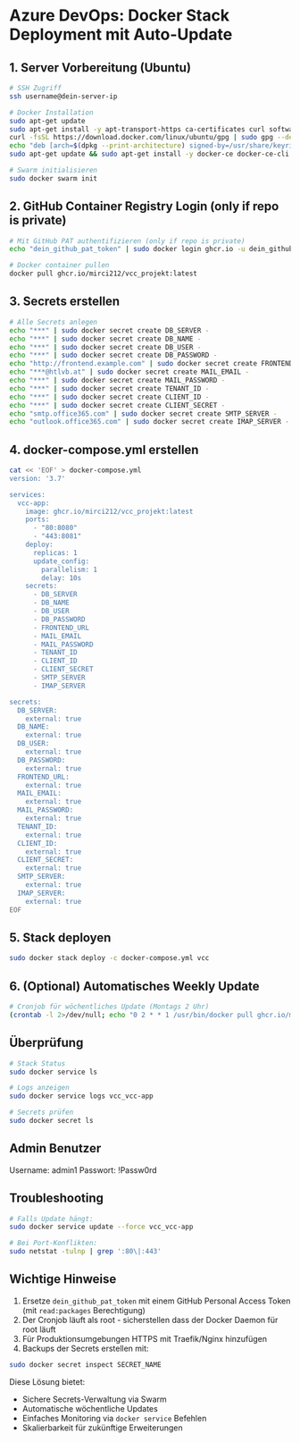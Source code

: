 # **Azure DevOps: Docker Stack Deployment mit Auto-Update**

## **1. Server Vorbereitung (Ubuntu)**
```bash
# SSH Zugriff
ssh username@dein-server-ip

# Docker Installation
sudo apt-get update
sudo apt-get install -y apt-transport-https ca-certificates curl software-properties-common
curl -fsSL https://download.docker.com/linux/ubuntu/gpg | sudo gpg --dearmor -o /usr/share/keyrings/docker-archive-keyring.gpg
echo "deb [arch=$(dpkg --print-architecture) signed-by=/usr/share/keyrings/docker-archive-keyring.gpg] https://download.docker.com/linux/ubuntu $(lsb_release -cs) stable" | sudo tee /etc/apt/sources.list.d/docker.list > /dev/null
sudo apt-get update && sudo apt-get install -y docker-ce docker-ce-cli containerd.io

# Swarm initialisieren
sudo docker swarm init
```

## **2. GitHub Container Registry Login (only if repo is private)**
```bash
# Mit GitHub PAT authentifizieren (only if repo is private)
echo "dein_github_pat_token" | sudo docker login ghcr.io -u dein_github_username --password-stdin

# Docker container pullen
docker pull ghcr.io/mirci212/vcc_projekt:latest
```

## **3. Secrets erstellen**
```bash
# Alle Secrets anlegen
echo "***" | sudo docker secret create DB_SERVER -
echo "***" | sudo docker secret create DB_NAME -
echo "***" | sudo docker secret create DB_USER -
echo "***" | sudo docker secret create DB_PASSWORD -
echo "http://frontend.example.com" | sudo docker secret create FRONTEND_URL -
echo "***@htlvb.at" | sudo docker secret create MAIL_EMAIL -
echo "***" | sudo docker secret create MAIL_PASSWORD -
echo "***" | sudo docker secret create TENANT_ID -
echo "***" | sudo docker secret create CLIENT_ID -
echo "***" | sudo docker secret create CLIENT_SECRET -
echo "smtp.office365.com" | sudo docker secret create SMTP_SERVER -
echo "outlook.office365.com" | sudo docker secret create IMAP_SERVER -
```

## **4. docker-compose.yml erstellen**
```bash
cat << 'EOF' > docker-compose.yml
version: '3.7'

services:
  vcc-app:
    image: ghcr.io/mirci212/vcc_projekt:latest
    ports:
      - "80:8080"
      - "443:8081"
    deploy:
      replicas: 1
      update_config:
        parallelism: 1
        delay: 10s
    secrets:
      - DB_SERVER
      - DB_NAME
      - DB_USER
      - DB_PASSWORD
      - FRONTEND_URL
      - MAIL_EMAIL
      - MAIL_PASSWORD
      - TENANT_ID
      - CLIENT_ID
      - CLIENT_SECRET
      - SMTP_SERVER
      - IMAP_SERVER

secrets:
  DB_SERVER:
    external: true
  DB_NAME:
    external: true
  DB_USER:
    external: true
  DB_PASSWORD:
    external: true
  FRONTEND_URL:
    external: true
  MAIL_EMAIL:
    external: true
  MAIL_PASSWORD:
    external: true
  TENANT_ID:
    external: true
  CLIENT_ID:
    external: true
  CLIENT_SECRET:
    external: true
  SMTP_SERVER:
    external: true
  IMAP_SERVER:
    external: true
EOF
```

## **5. Stack deployen**
```bash
sudo docker stack deploy -c docker-compose.yml vcc
```

## **6. (Optional) Automatisches Weekly Update**
```bash
# Cronjob für wöchentliches Update (Montags 2 Uhr)
(crontab -l 2>/dev/null; echo "0 2 * * 1 /usr/bin/docker pull ghcr.io/mirci212/vcc_projekt:latest && /usr/bin/docker service update --image ghcr.io/mirci212/vcc_projekt:latest vcc_vcc-app") | crontab -
```

## **Überprüfung**
```bash
# Stack Status
sudo docker service ls

# Logs anzeigen
sudo docker service logs vcc_vcc-app

# Secrets prüfen
sudo docker secret ls
```
## **Admin Benutzer**
Username: admin1
Passwort: !Passw0rd

## **Troubleshooting**
```bash
# Falls Update hängt:
sudo docker service update --force vcc_vcc-app

# Bei Port-Konflikten:
sudo netstat -tulnp | grep ':80\|:443'
```

## **Wichtige Hinweise**
1. Ersetze `dein_github_pat_token` mit einem GitHub Personal Access Token (mit `read:packages` Berechtigung)
2. Der Cronjob läuft als root - sicherstellen dass der Docker Daemon für root läuft
3. Für Produktionsumgebungen HTTPS mit Traefik/Nginx hinzufügen
4. Backups der Secrets erstellen mit:
```bash
sudo docker secret inspect SECRET_NAME
```

Diese Lösung bietet:
- Sichere Secrets-Verwaltung via Swarm
- Automatische wöchentliche Updates
- Einfaches Monitoring via `docker service` Befehlen
- Skalierbarkeit für zukünftige Erweiterungen
